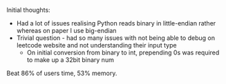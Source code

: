 Initial thoughts:

- Had a lot of issues realising Python reads binary in little-endian rather whereas on paper I use big-endian
- Trivial question - had so many issues with not being able to debug on leetcode website and not understanding their input type
  - On initial conversion from binary to int, prepending 0s was required to make up a 32bit binary num

Beat 86% of users time, 53% memory.